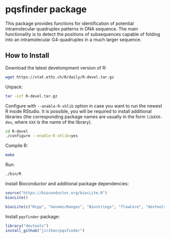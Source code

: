 # pqsfinder package

This package provides functions for identification of potential intramolecular quadruplex patterns in DNA sequence. The main functionality is to detect the positions of subsequences capable of folding into an intramolecular G4-quadruplex in a much larger sequence.

## How to Install

Download the latest develompment version of R:

```bash
wget https://stat.ethz.ch/R/daily/R-devel.tar.gz
```

Unpack:

```bash
tar -xzf R-devel.tar.gz
```

Configure with `--enable-R-shlib` option in case you want to run the newest R inside RStudio. It is possible, you will be required to install additional libraries (the corresponding package names are usually in the form `libXXX-dev`, where `XXX` is the name of the library).

```bash
cd R-devel
./configure --enable-R-shlib=yes
```

Compile R:

```bash
make
```

Run:
```bash
./bin/R
```

Install Bioconductor and additional package dependencies:

```R
source("https://bioconductor.org/biocLite.R")
biocLite()

biocLite(c("Rcpp", "GenomicRanges", "Biostrings", "flowCore", "devtools"))
```

Install `pqsfinder` package:

```R
library("devtools")
install_github("jirihon/pqsfinder")
```
